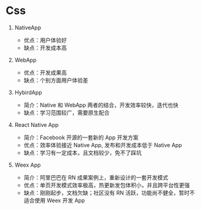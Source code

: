 # Css

<!-- more -->

1. NativeApp
   - 优点：用户体验好
   - 缺点：开发成本高
2. WebApp
   - 优点：开发成果高
   - 缺点：个别方面用户体验差
3. HybirdApp
   - 简介：Native 和 WebApp 两者的结合，开发效率较快，迭代也快
   - 缺点：学习范围较广，需要原生配合
4. React Native App
   - 简介：Facebook 开源的一套新的 App 开发方案
   - 优点：效率体验接近 Native App, 发布和开发成本低于 Native App
   - 缺点：学习有一定成本，且文档较少，免不了踩坑
5. Weex App

   - 简介：阿里巴巴在 RN 成果案例上，重新设计的一套开发模式
   - 优点：单页开发模式效率极高，热更新发包体积小，并且跨平台性更强
   - 缺点：刚刚起步，文档欠缺；社区没有 RN 活跃，功能尚不健全，暂时不适合使用 Weex 开发 App
